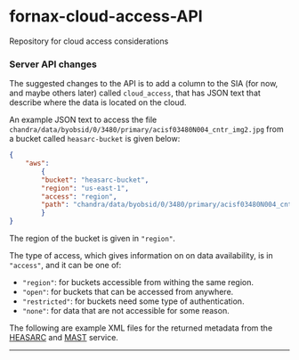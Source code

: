 # fornax-cloud-access-API
Repository for cloud access considerations


### Server API changes
The suggested changes to the API is to add a column to the SIA (for now, and maybe others later) called `cloud_access`, that has JSON text that describe where the data is located on the cloud.

An example JSON text to access the file `chandra/data/byobsid/0/3480/primary/acisf03480N004_cntr_img2.jpg` from a bucket  called `heasarc-bucket` is given below:

```json
{
    "aws": 
        { 
        "bucket": "heasarc-bucket", 
        "region": "us-east-1", 
        "access": "region", 
        "path": "chandra/data/byobsid/0/3480/primary/acisf03480N004_cntr_img2.jpg" 
        }
}
```
The region of the bucket is given in `"region"`. 

The type of access, which gives information on on data availability, is in `"access"`, and it can be one of: 
- `"region"`: for buckets accessible from withing the same region.
- `"open"`: for buckets that can be accessed from anywhere.
- `"restricted"`: for buckets need some type of authentication.
- `"none"`: for data that are not accessible for some reason.


The following are example XML files for the returned metadata from the [HEASARC](https://heasarc.gsfc.nasa.gov/xamin_aws/vo/sia?table=chanmaster&pos=182.63,39.40&resultformat=text/xml&resultmax=2) and [MAST](https://mast.stsci.edu/portal_vo/Mashup/VoQuery.asmx/SiaV1?MISSION=HST&pos=182.63,39.40) service.


---
